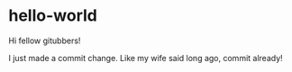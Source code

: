 # hello-world

Hi fellow gitubbers!

I just made a commit change. Like my wife said long ago, commit already!
